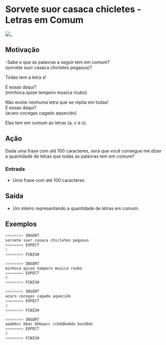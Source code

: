 # Sorvete suor casaca chicletes - Letras em Comum

![_](https://raw.githubusercontent.com/qxcodefup/arcade/master/base/sorvete/cover.jpg)

## Motivação

\-Sabe o que as palavras a seguir tem em comum?  
(sorvete suor casaca chicletes pegasus)?

Todas tem a letra s!

E essas daqui?  
(minhoca quixe tempero musica roubo)

Não existe nenhuma letra que se repita em todas!  
E essas daqui?  
(acaro cocegas cagado aquecido)

Elas tem em comum as letras (a, c e o).

## Ação

Dada uma frase com até 100 caracteres, será que você consegue me dizer a quantidade de letras que todas as palavras tem em comum?

### Entrada

- Uma frase com até 100 caracteres.  

## Saída

- Um inteiro representando a quantidade de letras em comum.

## Exemplos

``` py
>>>>>>>> INSERT
sorvete suor casaca chicletes pegasus
======== EXPECT
1
<<<<<<<< FINISH
```

```py
>>>>>>>> INSERT
minhoca quixe tempero musica roubo
======== EXPECT
0
<<<<<<<< FINISH
```

```py
>>>>>>>> INSERT
acaro cocegas cagado aquecido
======== EXPECT
3
<<<<<<<< FINISH
```

```py
>>>>>>>> INSERT
aaabbcc bbac bbbaacc ccbddbabda basdbdc
======== EXPECT
3
<<<<<<<< FINISH
```
